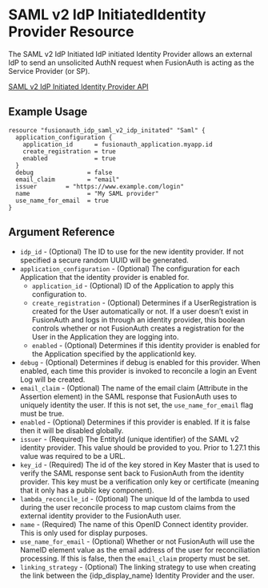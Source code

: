 # SAML v2 IdP InitiatedIdentity Provider Resource

The SAML v2 IdP Initiated IdP initiated Identity Provider allows an external IdP to send an unsolicited AuthN request when FusionAuth is acting as the Service Provider (or SP).

[SAML v2 IdP Initiated Identity Provider API](https://fusionauth.io/docs/v1/tech/apis/identity-providers/samlv2-idp-initiated/)

## Example Usage

```hcl
resource "fusionauth_idp_saml_v2_idp_initated" "Saml" {
  application_configuration {
    application_id      = fusionauth_application.myapp.id
    create_registration = true
    enabled             = true
  }
  debug               = false
  email_claim         = "email"
  issuer        = "https://www.example.com/login"
  name                = "My SAML provider"
  use_name_for_email  = true
}
```

## Argument Reference

* `idp_id` - (Optional) The ID to use for the new identity provider. If not specified a secure random UUID will be generated.
* `application_configuration` - (Optional) The configuration for each Application that the identity provider is enabled for.
    - `application_id` - (Optional) ID of the Application to apply this configuration to.
    - `create_registration` - (Optional) Determines if a UserRegistration is created for the User automatically or not. If a user doesn’t exist in FusionAuth and logs in through an identity provider, this boolean controls whether or not FusionAuth creates a registration for the User in the Application they are logging into.
    - `enabled` - (Optional) Determines if this identity provider is enabled for the Application specified by the applicationId key.
* `debug` - (Optional) Determines if debug is enabled for this provider. When enabled, each time this provider is invoked to reconcile a login an Event Log will be created.
* `email_claim` - (Optional) The name of the email claim (Attribute in the Assertion element) in the SAML response that FusionAuth uses to uniquely identity the user. If this is not set, the `use_name_for_email` flag must be true.
* `enabled` - (Optional) Determines if this provider is enabled. If it is false then it will be disabled globally.
* `issuer` - (Required) The EntityId (unique identifier) of the SAML v2 identity provider. This value should be provided to you. Prior to 1.27.1 this value was required to be a URL.
* `key_id` - (Required) The id of the key stored in Key Master that is used to verify the SAML response sent back to FusionAuth from the identity provider. This key must be a verification only key or certificate (meaning that it only has a public key component).
* `lambda_reconcile_id` - (Optional) The unique Id of the lambda to used during the user reconcile process to map custom claims from the external identity provider to the FusionAuth user.
* `name` - (Required) The name of this OpenID Connect identity provider. This is only used for display purposes.
* `use_name_for_email` - (Optional) Whether or not FusionAuth will use the NameID element value as the email address of the user for reconciliation processing. If this is false, then the `email_claim` property must be set. 
* `linking_strategy` - (Optional) The linking strategy to use when creating the link between the {idp_display_name} Identity Provider and the user.
